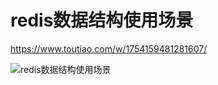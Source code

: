 # redis数据结构使用场景
https://www.toutiao.com/w/1754159481281607/  


![redis数据结构使用场景](https://p3-sign.toutiaoimg.com/tos-cn-i-qvj2lq49k0/d6b149bfd1d645fe8253ffe0bf849a73~tplv-obj:1171:1516.image?from=post&x-expires=1680969600&x-signature=Hr3I%2Fk4MIvm11UePWLfgkiUna%2BM%3D)

